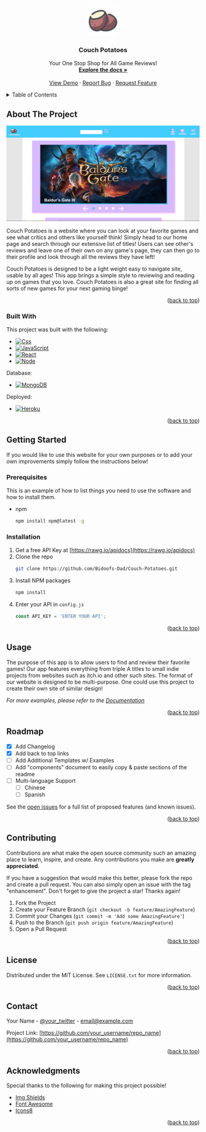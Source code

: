 <a name="readme-top"></a>

<!-- PROJECT SHIELDS -->
<!-- [![Contributors][contributors-shield]][contributors-url]
[![Forks][forks-shield]][forks-url]
[![Stargazers][stars-shield]][stars-url]
[![Issues][issues-shield]][issues-url]
[![MIT License][license-shield]][license-url]
[![LinkedIn][linkedin-shield]][linkedin-url] -->

<!-- PROJECT LOGO -->
<br />
<div align="center">
  <a href="https://couch-potatoes-a337ed1d41bf.herokuapp.com/">
    <img src="client\src\components\assets\potatoIcon.png" alt="Logo" width="80" height="80">
  </a>

  <h3 align="center">Couch Potatoes</h3>

  <p align="center">
    Your One Stop Shop for All Game Reviews!
    <br />
    <a href="https://github.com/Bidoofs-Dad/Couch-Potatoes"><strong>Explore the docs »</strong></a>
    <br />
    <br />
    <a href="https://github.com/Bidoofs-Dad/Couch-Potatoes">View Demo</a>
    ·
    <a href="https://github.com/Bidoofs-Dad/Couch-Potatoes/issues">Report Bug</a>
    ·
    <a href="https://github.com/Bidoofs-Dad/Couch-Potatoes/issues">Request Feature</a>
  </p>
</div>



<!-- TABLE OF CONTENTS -->
<details>
  <summary>Table of Contents</summary>
  <ol>
    <li>
      <a href="#about-the-project">About The Project</a>
      <ul>
        <li><a href="#built-with">Built With</a></li>
      </ul>
    </li>
    <li>
      <a href="#getting-started">Getting Started</a>
      <ul>
        <li><a href="#prerequisites">Prerequisites</a></li>
        <li><a href="#installation">Installation</a></li>
      </ul>
    </li>
    <li><a href="#usage">Usage</a></li>
    <li><a href="#roadmap">Roadmap</a></li>
    <li><a href="#contributing">Contributing</a></li>
    <li><a href="#license">License</a></li>
    <li><a href="#contact">Contact</a></li>
    <li><a href="#acknowledgments">Acknowledgments</a></li>
  </ol>
</details>



<!-- ABOUT THE PROJECT -->
## About The Project

[![Product Name Screen Shot][product-screenshot]](https://example.com)

Couch Potatoes is a website where you can look at your favorite games and see what critics and others like yourself think! Simply head to our home page and search through our extensive list of titles! Users can see other's reviews and leave one of their own on any game's page, they can then go to their profile and look through all the reviews they have left! 

Couch Potatoes is designed to be a light weight easy to navigate site, usable by all ages! This app brings a simple style to reviewing and reading up on games that you love. Couch Potatoes is also a great site for finding all sorts of new games for your next gaming binge!

<p align="right">(<a href="#readme-top">back to top</a>)</p>



### Built With

This project was built with the following:

* [![Css][Css]][Css-url]
* [![JavaScript][JavaScript]][JavaScript-url]
* [![React][React.js]][React-url]
* [![Node][Node.js]][Node.js-url]

Database:
* [![MongoDB][MongoDB]][MongoDB-url]

Deployed:
* [![Heroku][Heroku]][Heroku-url]

<p align="right">(<a href="#readme-top">back to top</a>)</p>



<!-- GETTING STARTED -->
## Getting Started

If you would like to use this website for your own purposes or to add your own improvements simply follow the instructions below! 

### Prerequisites

This is an example of how to list things you need to use the software and how to install them.
* npm
  ```sh
  npm install npm@latest -g
  ```

### Installation

1. Get a free API Key at [https://rawg.io/apidocs](https://rawg.io/apidocs)
2. Clone the repo
   ```sh
   git clone https://github.com/Bidoofs-Dad/Couch-Potatoes.git
   ```
3. Install NPM packages
   ```sh
   npm install
   ```
4. Enter your API in `config.js`
   ```js
   const API_KEY = 'ENTER YOUR API';
   ```

<p align="right">(<a href="#readme-top">back to top</a>)</p>



<!-- USAGE EXAMPLES -->
## Usage

The purpose of this app is to allow users to find and review their favorite games! Our app features everything from triple A titles to small indie projects from websites such as itch.io and other such sites. The format of our website is designed to be multi-purpose. One could use this project to create their own site of similar design!

_For more examples, please refer to the [Documentation](https://github.com/Bidoofs-Dad/Couch-Potatoes)_

<p align="right">(<a href="#readme-top">back to top</a>)</p>



<!-- ROADMAP -->
## Roadmap

- [x] Add Changelog
- [x] Add back to top links
- [ ] Add Additional Templates w/ Examples
- [ ] Add "components" document to easily copy & paste sections of the readme
- [ ] Multi-language Support
    - [ ] Chinese
    - [ ] Spanish

See the [open issues](https://github.com/Bidoofs-Dad/Couch-Potatoes/issues) for a full list of proposed features (and known issues).

<p align="right">(<a href="#readme-top">back to top</a>)</p>



<!-- CONTRIBUTING -->
## Contributing

Contributions are what make the open source community such an amazing place to learn, inspire, and create. Any contributions you make are **greatly appreciated**.

If you have a suggestion that would make this better, please fork the repo and create a pull request. You can also simply open an issue with the tag "enhancement".
Don't forget to give the project a star! Thanks again!

1. Fork the Project
2. Create your Feature Branch (`git checkout -b feature/AmazingFeature`)
3. Commit your Changes (`git commit -m 'Add some AmazingFeature'`)
4. Push to the Branch (`git push origin feature/AmazingFeature`)
5. Open a Pull Request

<p align="right">(<a href="#readme-top">back to top</a>)</p>



<!-- LICENSE -->
## License

Distributed under the MIT License. See `LICENSE.txt` for more information.

<p align="right">(<a href="#readme-top">back to top</a>)</p>



<!-- CONTACT -->
## Contact

Your Name - [@your_twitter](https://twitter.com/your_username) - email@example.com

Project Link: [https://github.com/your_username/repo_name](https://github.com/your_username/repo_name)

<p align="right">(<a href="#readme-top">back to top</a>)</p>



<!-- ACKNOWLEDGMENTS -->
## Acknowledgments

Special thanks to the following for making this project possible!

* [Img Shields](https://shields.io)
* [Font Awesome](https://fontawesome.com)
* [Icons8](https://icons8.com/icon/70506/potato)

<p align="right">(<a href="#readme-top">back to top</a>)</p>



<!-- MARKDOWN LINKS & IMAGES -->
[contributors-shield]: https://img.shields.io/github/contributors/othneildrew/Best-README-Template.svg?style=for-the-badge
[contributors-url]: https://github.com/othneildrew/Best-README-Template/graphs/contributors
[forks-shield]: https://img.shields.io/github/forks/othneildrew/Best-README-Template.svg?style=for-the-badge
[forks-url]: https://github.com/othneildrew/Best-README-Template/network/members
[stars-shield]: https://img.shields.io/github/stars/othneildrew/Best-README-Template.svg?style=for-the-badge
[stars-url]: https://github.com/othneildrew/Best-README-Template/stargazers
[issues-shield]: https://img.shields.io/github/issues/othneildrew/Best-README-Template.svg?style=for-the-badge
[issues-url]: https://github.com/othneildrew/Best-README-Template/issues
[license-shield]: https://img.shields.io/github/license/othneildrew/Best-README-Template.svg?style=for-the-badge
[license-url]: https://github.com/othneildrew/Best-README-Template/blob/master/LICENSE.txt
[linkedin-shield]: https://img.shields.io/badge/-LinkedIn-black.svg?style=for-the-badge&logo=linkedin&colorB=555
[linkedin-url]: https://linkedin.com/in/othneildrew
[product-screenshot]: client\src\components\assets\finalprojsc.PNG
[Css]: https://img.shields.io/badge/CSS3-1572B6?style=for-the-badge&logo=css3&logoColor=white
[Css-url]: https://www.w3schools.com/css/
[JavaScript]: https://img.shields.io/badge/JavaScript-323330?style=for-the-badge&logo=javascript&logoColor=F7DF1E
[JavaScript-url]: https://www.javascript.com/
[React.js]: https://img.shields.io/badge/React-20232A?style=for-the-badge&logo=react&logoColor=61DAFB
[React-url]: https://reactjs.org/
[Node.js]: https://img.shields.io/badge/Node%20js-339933?style=for-the-badge&logo=nodedotjs&logoColor=white
[Node.js-url]: https://nodejs.org/en 
[MongoDB]: https://img.shields.io/badge/MongoDB-4EA94B?style=for-the-badge&logo=mongodb&logoColor=white
[MongoDB-url]: https://www.mongodb.com/
[Heroku]: https://img.shields.io/badge/Heroku-430098?style=for-the-badge&logo=heroku&logoColor=white
[Heroku-url]: https://couch-potatoes-a337ed1d41bf.herokuapp.com/